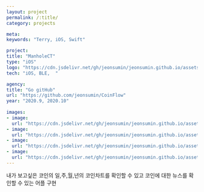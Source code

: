 ```yaml
---
layout: project
permalink: /:title/
category: projects

meta:
keywords: "Terry, iOS, Swift"

project:
title: "ManholeCT"
type: "iOS"
logo: "https://cdn.jsdelivr.net/gh/jeonsumin/jeonsumin.github.io/assets/images/projects/CoinFlow/CoinFlow.jpg"
tech: "iOS, BLE,  "

agency:
title: "Go gitHub"
url: "https://github.com/jeonsumin/CoinFlow"
year: "2020.9, 2020.10"
 
images:
- image:
  url: "https://cdn.jsdelivr.net/gh/jeonsumin/jeonsumin.github.io/assets/images/projects/CoinFlow/CoinFlow_chart.png"
- image:
  url: "https://cdn.jsdelivr.net/gh/jeonsumin/jeonsumin.github.io/assets/images/projects/CoinFlow/CoinFlow_chartDetail.png"
- image:
  url: "https://cdn.jsdelivr.net/gh/jeonsumin/jeonsumin.github.io/assets/images/projects/CoinFlow/CoinFlow_news.png"
- image:
  url: "https://cdn.jsdelivr.net/gh/jeonsumin/jeonsumin.github.io/assets/images/projects/CoinFlow/CoinFlow_newsDetail.png"
---
```

<p>내가 보고싶은 코인의 일,주,월,년의 코인차트를 확인할 수 있고 코인에 대한 뉴스를 확인할 수 있는 어플 구현</p>